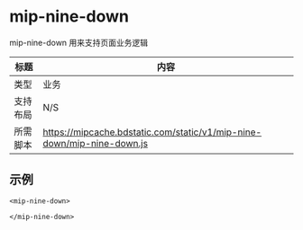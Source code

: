 ﻿# mip-nine-down

mip-nine-down 用来支持页面业务逻辑

标题|内容
----|----
类型|业务
支持布局|N/S
所需脚本|https://mipcache.bdstatic.com/static/v1/mip-nine-down/mip-nine-down.js

## 示例

```
<mip-nine-down>

</mip-nine-down>
```